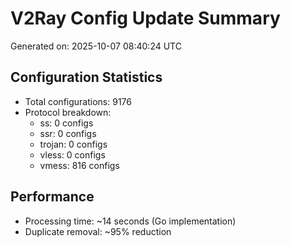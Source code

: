 # V2Ray Config Update Summary
Generated on: 2025-10-07 08:40:24 UTC

## Configuration Statistics
- Total configurations: 9176
- Protocol breakdown:
  - ss: 0 configs
  - ssr: 0 configs
  - trojan: 0 configs
  - vless: 0 configs
  - vmess: 816 configs

## Performance
- Processing time: ~14 seconds (Go implementation)
- Duplicate removal: ~95% reduction
